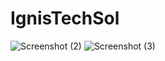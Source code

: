 # IgnisTechSol

![Screenshot (2)](https://user-images.githubusercontent.com/79160841/112716610-534f8800-8f0d-11eb-8ffc-6f554767f057.png)
![Screenshot (3)](https://user-images.githubusercontent.com/79160841/112716676-bd682d00-8f0d-11eb-9ab8-56a384ac24dc.png)

